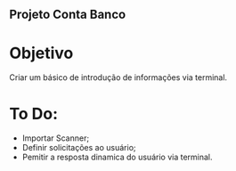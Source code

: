 ## Projeto Conta Banco

# Objetivo
Criar um básico de introdução de informações via terminal.

# To Do:
* Importar Scanner;
* Definir solicitações ao usuário;
* Pemitir a resposta dinamica do usuário via terminal.

